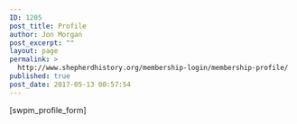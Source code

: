 ```yaml
---
ID: 1205
post_title: Profile
author: Jon Morgan
post_excerpt: ""
layout: page
permalink: >
  http://www.shepherdhistory.org/membership-login/membership-profile/
published: true
post_date: 2017-05-13 00:57:54
---
```

[swpm_profile_form]